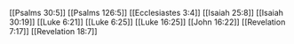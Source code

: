 [[Psalms 30:5]]
[[Psalms 126:5]]
[[Ecclesiastes 3:4]]
[[Isaiah 25:8]]
[[Isaiah 30:19]]
[[Luke 6:21]]
[[Luke 6:25]]
[[Luke 16:25]]
[[John 16:22]]
[[Revelation 7:17]]
[[Revelation 18:7]]
